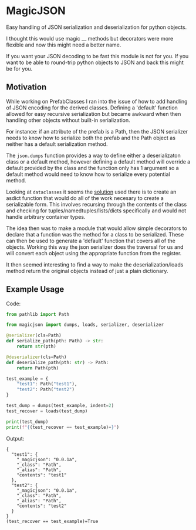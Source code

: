 # MagicJSON #
Easy handling of JSON serialization and deserialization for python objects.

I thought this would use magic __ methods but decorators were more flexible
and now this might need a better name.

If you want your JSON decoding to be fast this module is not for you.
If you want to be able to round-trip python objects to JSON and back
this might be for you.

## Motivation ##
While working on PrefabClasses I ran into the issue of how to add handling of 
JSON encoding for the derived classes. Defining a 'default' function allowed
for easy recursive serialization but became awkward when then handling other
objects without built-in serialization.

For instance: if an attribute of the prefab is a Path, then the JSON serializer
needs to know how to serialize both the prefab and the Path object as neither
has a default serialization method. 

The `json.dumps` function provides a way to define either a deserializaton class 
or a default method, however defining a default method will override a default 
provided by the class and the function only has 1 argument so a default method
would need to know how to serialize every potential method.

Looking at `dataclasses` it seems the 
[solution](https://github.com/python/cpython/blob/3e335f2c0de9b7fab542a18d603f5bbdb1fb2ef3/Lib/dataclasses.py#L1242) 
used there is to create an asdict function that would do all of the work necesary 
to create a serializable form.
This involves recursing through the contents of the class and checking for 
tuples/namedtuples/lists/dicts specifically and would not handle arbitrary
container types.

The idea then was to make a module that would allow simple decorators to declare
that a function was the method for a class to be serialized. These can then be
used to generate a 'default' function that covers all of the objects.
Working this way the json serializer does the traversal for us and will convert
each object using the appropriate function from the register.

It then seemed interesting to find a way to make the deserialization/loads method
return the original objects instead of just a plain dictionary.

## Example Usage ##

Code:
```python
from pathlib import Path

from magicjson import dumps, loads, serializer, deserializer

@serializer(cls=Path)
def serialize_path(pth: Path) -> str:
    return str(pth)

@deserializer(cls=Path)
def deserialize_path(pth: str) -> Path:
    return Path(pth)

test_example = {
    "test1": Path("test1"),
    "test2": Path("test2")
}

test_dump = dumps(test_example, indent=2)
test_recover = loads(test_dump)

print(test_dump)
print(f"{(test_recover == test_example)=}")
```

Output:
```
{
  "test1": {
    "_magicjson": "0.0.1a",
    "_class": "Path",
    "_alias": "Path",
    "contents": "test1"
  },
  "test2": {
    "_magicjson": "0.0.1a",
    "_class": "Path",
    "_alias": "Path",
    "contents": "test2"
  }
}
(test_recover == test_example)=True
```
